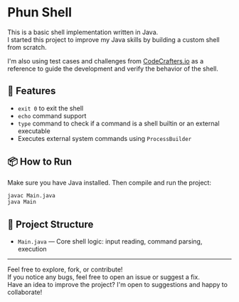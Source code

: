 # Phun Shell

This is a basic shell implementation written in Java.  
I started this project to improve my Java skills by building a custom shell from scratch.

I'm also using test cases and challenges from [CodeCrafters.io](https://codecrafters.io) as a reference to guide the development and verify the behavior of the shell.

## 🔧 Features

- `exit 0` to exit the shell
- `echo` command support
- `type` command to check if a command is a shell builtin or an external executable
- Executes external system commands using `ProcessBuilder`

## 📦 How to Run

Make sure you have Java installed. Then compile and run the project:

```bash
javac Main.java
java Main
```

## 📁 Project Structure

- `Main.java` — Core shell logic: input reading, command parsing, execution

---

Feel free to explore, fork, or contribute!  
If you notice any bugs, feel free to open an issue or suggest a fix.  
Have an idea to improve the project? I'm open to suggestions and happy to collaborate!
